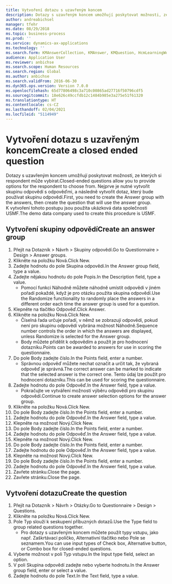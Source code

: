 ```yaml
---
title: Vytvoření dotazu s uzavřeným koncem
description: Dotazy s uzavřeným koncem umožňují poskytovat možnosti, ze kterých si respondent může vybírat.
author: andreabichsel
manager: tfehr
ms.date: 08/29/2018
ms.topic: business-process
ms.prod: ''
ms.service: dynamics-ax-applications
ms.technology: ''
ms.search.form: KMAnswerCollection, KMAnswer, KMQuestion, HcmLearningWorkspace
audience: Application User
ms.reviewer: anbichse
ms.search.scope: Human Resources
ms.search.region: Global
ms.author: anbichse
ms.search.validFrom: 2016-06-30
ms.dyn365.ops.version: Version 7.0.0
ms.openlocfilehash: 65d77806498c3a710c00865ad27716f50796cdf5
ms.sourcegitcommit: 18e626c49ccfdb12c1484b985e3a275e51f61320
ms.translationtype: HT
ms.contentlocale: cs-CZ
ms.lasthandoff: 02/04/2021
ms.locfileid: "5114949"
---
```

# <a name="create-a-closed-ended-question"></a><span data-ttu-id="f450d-103">Vytvoření dotazu s uzavřeným koncem</span><span class="sxs-lookup"><span data-stu-id="f450d-103">Create a closed ended question</span></span>



<span data-ttu-id="f450d-104">Dotazy s uzavřeným koncem umožňují poskytovat možnosti, ze kterých si respondent může vybírat.</span><span class="sxs-lookup"><span data-stu-id="f450d-104">Closed-ended questions allow you to provide options for the respondent to choose from.</span></span> <span data-ttu-id="f450d-105">Nejprve je nutné vytvořit skupinu odpovědí s odpověďmi, a následně vytvořit dotaz, který bude používat skupinu odpovědí.</span><span class="sxs-lookup"><span data-stu-id="f450d-105">First, you need to create the Answer group with the answers, then create the question that will use the answer group.</span></span> <span data-ttu-id="f450d-106">K vytvoření tohoto postupu jsou použita ukázková data společnosti USMF.</span><span class="sxs-lookup"><span data-stu-id="f450d-106">The demo data company used to create this procedure is USMF.</span></span>


## <a name="create-an-answer-group"></a><span data-ttu-id="f450d-107">Vytvoření skupiny odpovědí</span><span class="sxs-lookup"><span data-stu-id="f450d-107">Create an answer group</span></span>
1. <span data-ttu-id="f450d-108">Přejít na Dotazník > Návrh > Skupiny odpovědí.</span><span class="sxs-lookup"><span data-stu-id="f450d-108">Go to Questionnaire > Design > Answer groups.</span></span>
2. <span data-ttu-id="f450d-109">Klikněte na položku Nová.</span><span class="sxs-lookup"><span data-stu-id="f450d-109">Click New.</span></span>
3. <span data-ttu-id="f450d-110">Zadejte hodnotu do pole Skupina odpovědí.</span><span class="sxs-lookup"><span data-stu-id="f450d-110">In the Answer group field, type a value.</span></span>
4. <span data-ttu-id="f450d-111">Zadejte nějakou hodnotu do pole Popis.</span><span class="sxs-lookup"><span data-stu-id="f450d-111">In the Description field, type a value.</span></span>
    * <span data-ttu-id="f450d-112">Pomocí funkci Náhodně můžete náhodně umístit odpovědi v jiném pořadí pokaždé, když je pro otázku použita skupina odpovědí.</span><span class="sxs-lookup"><span data-stu-id="f450d-112">Use the Randomize functionality to randomly place the answers in a different order each time the answer group is used for a question.</span></span>  
5. <span data-ttu-id="f450d-113">Klepněte na tlačítko Odpověď.</span><span class="sxs-lookup"><span data-stu-id="f450d-113">Click Answer.</span></span>
6. <span data-ttu-id="f450d-114">Klikněte na položku Nová.</span><span class="sxs-lookup"><span data-stu-id="f450d-114">Click New.</span></span>
    * <span data-ttu-id="f450d-115">Číselná řada určuje pořadí, v němž se zobrazují odpovědí, pokud není pro skupinu odpovědí vybrána možnost Náhodně.</span><span class="sxs-lookup"><span data-stu-id="f450d-115">Sequence number controls the order in which the answers are displayed, unless Randomize is selected for the Answer group.</span></span>  
    * <span data-ttu-id="f450d-116">Body můžete přidělit k odpovědím a použít je pro hodnocení dotazníku.</span><span class="sxs-lookup"><span data-stu-id="f450d-116">Points can be awarded to answers for use in scoring the questionnaire.</span></span>  
7. <span data-ttu-id="f450d-117">Do pole Body zadejte číslo.</span><span class="sxs-lookup"><span data-stu-id="f450d-117">In the Points field, enter a number.</span></span>
    * <span data-ttu-id="f450d-118">Správnou odpověď můžete nechat označit a určit tak, že vybraná odpověď je správná.</span><span class="sxs-lookup"><span data-stu-id="f450d-118">The correct answer can be marked to indicate that the selected answer is the correct one.</span></span> <span data-ttu-id="f450d-119">Tento údaj lze použít pro hodnocení dotazníku.</span><span class="sxs-lookup"><span data-stu-id="f450d-119">This can be used for scoring the questionnaire.</span></span>  
8. <span data-ttu-id="f450d-120">Zadejte hodnotu do pole Odpověď.</span><span class="sxs-lookup"><span data-stu-id="f450d-120">In the Answer field, type a value.</span></span>
    * <span data-ttu-id="f450d-121">Pokračujte ve vytváření možností výběru odpovědí pro skupinu odpovědí.</span><span class="sxs-lookup"><span data-stu-id="f450d-121">Continue to create answer selection options for the answer group.</span></span>  
9. <span data-ttu-id="f450d-122">Klikněte na položku Nová.</span><span class="sxs-lookup"><span data-stu-id="f450d-122">Click New.</span></span>
10. <span data-ttu-id="f450d-123">Do pole Body zadejte číslo.</span><span class="sxs-lookup"><span data-stu-id="f450d-123">In the Points field, enter a number.</span></span>
11. <span data-ttu-id="f450d-124">Zadejte hodnotu do pole Odpověď.</span><span class="sxs-lookup"><span data-stu-id="f450d-124">In the Answer field, type a value.</span></span>
12. <span data-ttu-id="f450d-125">Klepněte na možnost Nový.</span><span class="sxs-lookup"><span data-stu-id="f450d-125">Click New.</span></span>
13. <span data-ttu-id="f450d-126">Do pole Body zadejte číslo.</span><span class="sxs-lookup"><span data-stu-id="f450d-126">In the Points field, enter a number.</span></span>
14. <span data-ttu-id="f450d-127">Zadejte hodnotu do pole Odpověď.</span><span class="sxs-lookup"><span data-stu-id="f450d-127">In the Answer field, type a value.</span></span>
15. <span data-ttu-id="f450d-128">Klepněte na možnost Nový.</span><span class="sxs-lookup"><span data-stu-id="f450d-128">Click New.</span></span>
16. <span data-ttu-id="f450d-129">Do pole Body zadejte číslo.</span><span class="sxs-lookup"><span data-stu-id="f450d-129">In the Points field, enter a number.</span></span>
17. <span data-ttu-id="f450d-130">Zadejte hodnotu do pole Odpověď.</span><span class="sxs-lookup"><span data-stu-id="f450d-130">In the Answer field, type a value.</span></span>
18. <span data-ttu-id="f450d-131">Klepněte na možnost Nový.</span><span class="sxs-lookup"><span data-stu-id="f450d-131">Click New.</span></span>
19. <span data-ttu-id="f450d-132">Do pole Body zadejte číslo.</span><span class="sxs-lookup"><span data-stu-id="f450d-132">In the Points field, enter a number.</span></span>
20. <span data-ttu-id="f450d-133">Zadejte hodnotu do pole Odpověď.</span><span class="sxs-lookup"><span data-stu-id="f450d-133">In the Answer field, type a value.</span></span>
21. <span data-ttu-id="f450d-134">Zavřete stránku.</span><span class="sxs-lookup"><span data-stu-id="f450d-134">Close the page.</span></span>
22. <span data-ttu-id="f450d-135">Zavřete stránku.</span><span class="sxs-lookup"><span data-stu-id="f450d-135">Close the page.</span></span>

## <a name="create-the-question"></a><span data-ttu-id="f450d-136">Vytvoření dotazu</span><span class="sxs-lookup"><span data-stu-id="f450d-136">Create the question</span></span>
1. <span data-ttu-id="f450d-137">Přejít na Dotazník > Návrh > Otázky.</span><span class="sxs-lookup"><span data-stu-id="f450d-137">Go to Questionnaire > Design > Questions.</span></span>
2. <span data-ttu-id="f450d-138">Klikněte na položku Nová.</span><span class="sxs-lookup"><span data-stu-id="f450d-138">Click New.</span></span>
3. <span data-ttu-id="f450d-139">Pole Typ slouží k seskupení příbuzných dotazů.</span><span class="sxs-lookup"><span data-stu-id="f450d-139">Use the Type field to group related questions together.</span></span>
    * <span data-ttu-id="f450d-140">Pro dotazy s uzavřeným koncem můžete použít typy vstupu, jako např. Zaškrtávací políčko, Alternativní tlačítko nebo Pole se seznamem.</span><span class="sxs-lookup"><span data-stu-id="f450d-140">You can use input types of Check box, Alternative button, or Combo box for closed-ended questions.</span></span>  
4. <span data-ttu-id="f450d-141">Vyberte možnost v poli Typ vstupu.</span><span class="sxs-lookup"><span data-stu-id="f450d-141">In the Input type field, select an option.</span></span>
5. <span data-ttu-id="f450d-142">V poli Skupina odpovědí zadejte nebo vyberte hodnotu.</span><span class="sxs-lookup"><span data-stu-id="f450d-142">In the Answer group field, enter or select a value.</span></span>
6. <span data-ttu-id="f450d-143">Zadejte hodnotu do pole Text.</span><span class="sxs-lookup"><span data-stu-id="f450d-143">In the Text field, type a value.</span></span>

